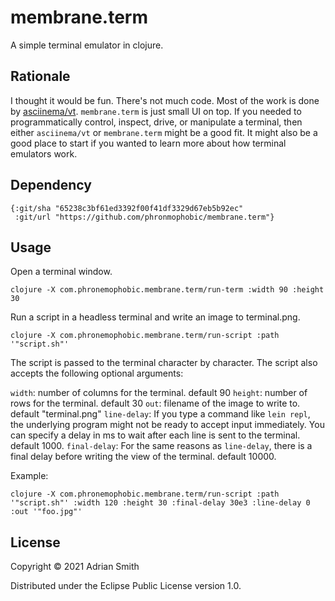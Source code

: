 # membrane.term

A simple terminal emulator in clojure.

## Rationale

I thought it would be fun. There's not much code. Most of the work is done by [asciinema/vt](https://github.com/asciinema/vt). `membrane.term` is just small UI on top. If you needed to programmatically control, inspect, drive, or manipulate a terminal, then either `asciinema/vt` or `membrane.term` might be a good fit. It might also be a good place to start if you wanted to learn more about how terminal emulators work.

## Dependency

```
{:git/sha "65238c3bf61ed3392f00f41df3329d67eb5b92ec"
 :git/url "https://github.com/phronmophobic/membrane.term"}
```

## Usage

Open a terminal window.

    clojure -X com.phronemophobic.membrane.term/run-term :width 90 :height 30

Run a script in a headless terminal and write an image to terminal.png.

    clojure -X com.phronemophobic.membrane.term/run-script :path '"script.sh"'
    
The script is passed to the terminal character by character. The script also accepts the following optional arguments:

`width`: number of columns for the terminal. default 90
`height`: number of rows for the terminal. default 30
`out`: filename of the image to write to. default "terminal.png"
`line-delay`: If you type a command like `lein repl`, the underlying program might not be ready to accept input immediately. You can specify a delay in ms to wait after each line is sent to the terminal. default 1000.
`final-delay`: For the same reasons as `line-delay`, there is a final delay before writing the view of the terminal. default 10000.

Example:

    clojure -X com.phronemophobic.membrane.term/run-script :path '"script.sh"' :width 120 :height 30 :final-delay 30e3 :line-delay 0 :out '"foo.jpg"'

## License

Copyright © 2021 Adrian Smith

Distributed under the Eclipse Public License version 1.0.
